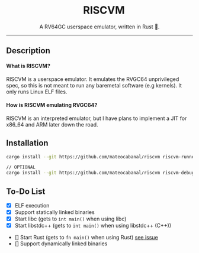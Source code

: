 <div align="center" id="user-content-toc">
  <ul align="center" style="list-style: none;">
    <summary>
      <h1 align="center"> RISCVM </h1>
    </summary>
  </ul>
</div>

<p align="center"> A RV64GC userspace emulator, written in Rust 🦀. </p>

<hr/>

<h2> Description </h2>

<h4> What is RISCVM? </h4>

<p>
  RISCVM is a userspace emulator. It emulates the RVGC64 unprivileged spec, so this is not meant to run any baremetal software (e.g kernels). 
  It only runs Linux ELF files.
</p>

<h4> How is RISCVM emulating RVGC64? </h4>

<p> RISCVM is an interpreted emulator, but I have plans to implement a JIT for x86_64 and ARM later down the road. </p>

<h2> Installation </h2>

```bash
cargo install --git https://github.com/mateocabanal/riscvm riscvm-runner // Installs the 'riscvm' binary

// OPTIONAL
cargo install --git https://github.com/mateocabanal/riscvm riscvm-debugger // Installs the 'riscvm-debugger' binary
```

<h2> To-Do List </h2>

- [X] ELF execution
- [X] Support statically linked binaries
- [X] Start libc (gets to `int main()` when using libc)
- [X] Start libstdc++ (gets to `int main()` when using libstdc++ (C++))
- [] Start Rust (gets to `fn main()` when using Rust) [see issue](https://github.com/mateocabanal/riscvm/issues/2)
- [] Support dynamically linked binaries 
